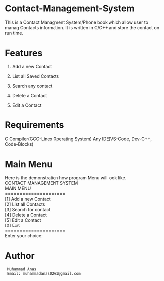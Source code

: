# Contact-Management-System
This is a Contact Managment System/Phone book which allow user to manag Contacts information. It is written in C/C++ and store the contact on run time.

# Features
1. Add a new Contact

2. List all Saved Contacts
  
3. Search any contact
   
4. Delete a Contact
   
5. Edit a Contact

# Requirements
 C Compiler(GCC-Linex Operating System)
 Any IDE(VS-Code, Dev-C++, Code-Blocks)

 # Main Menu
   Here is the demonstration how program Menu will look 
   like.
   <br>
   CONTACT MANAGEMENT SYSTEM
   <br>
    MAIN MENU
   <br>
    =====================
    <br>
   [1] Add a new Contact
   <br>
   [2] List all Contacts
   <br>
   [3] Search for contact
   <br>
   [4] Delete a Contact
   <br>
   [5] Edit a Contact
   <br>
   [0] Exit
   <br>
    =====================
    <br>
    Enter your choice:

   # Author
   
     Muhammad Anas
     Email: muhammadanas0261@gmail.com
   
  
  
   
